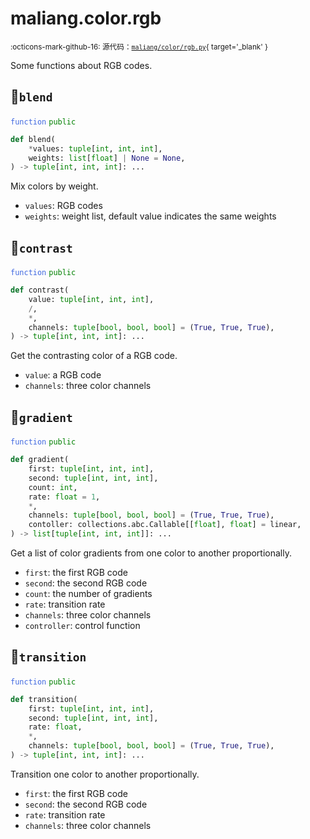 # maliang.color.rgb

<small>:octicons-mark-github-16: 源代码：[`maliang/color/rgb.py`](https://github.com/Xiaokang2022/maliang/blob/3.0.0rc6/maliang/color/rgb.py){ target='_blank' }</small>

Some functions about RGB codes.

## 🔵`blend`


<code style='color: royalblue;'>function</code> <code style='color: green;'>public</code>

```python
def blend(
    *values: tuple[int, int, int],
    weights: list[float] | None = None,
) -> tuple[int, int, int]: ...
```
Mix colors by weight.

* `values`: RGB codes
* `weights`: weight list, default value indicates the same weights


## 🔵`contrast`


<code style='color: royalblue;'>function</code> <code style='color: green;'>public</code>

```python
def contrast(
    value: tuple[int, int, int],
    /,
    *,
    channels: tuple[bool, bool, bool] = (True, True, True),
) -> tuple[int, int, int]: ...
```
Get the contrasting color of a RGB code.

* `value`: a RGB code
* `channels`: three color channels


## 🔵`gradient`


<code style='color: royalblue;'>function</code> <code style='color: green;'>public</code>

```python
def gradient(
    first: tuple[int, int, int],
    second: tuple[int, int, int],
    count: int,
    rate: float = 1,
    *,
    channels: tuple[bool, bool, bool] = (True, True, True),
    contoller: collections.abc.Callable[[float], float] = linear,
) -> list[tuple[int, int, int]]: ...
```
Get a list of color gradients from one color to another proportionally.

* `first`: the first RGB code
* `second`: the second RGB code
* `count`: the number of gradients
* `rate`: transition rate
* `channels`: three color channels
* `controller`: control function


## 🔵`transition`


<code style='color: royalblue;'>function</code> <code style='color: green;'>public</code>

```python
def transition(
    first: tuple[int, int, int],
    second: tuple[int, int, int],
    rate: float,
    *,
    channels: tuple[bool, bool, bool] = (True, True, True),
) -> tuple[int, int, int]: ...
```
Transition one color to another proportionally.

* `first`: the first RGB code
* `second`: the second RGB code
* `rate`: transition rate
* `channels`: three color channels


